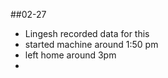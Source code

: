 ##02-27 
- Lingesh recorded data for this 
- started machine around 1:50 pm 
- left home around 3pm
- 